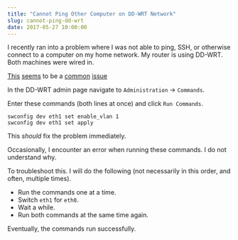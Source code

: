 ```yaml
---
title: "Cannot Ping Other Computer on DD-WRT Network"
slug: cannot-ping-dd-wrt
date: 2017-05-27 10:00:00
---
```


I recently ran into a problem where I was not able to ping, SSH, or otherwise connect to a computer on my home network. My router is using DD-WRT. Both machines were wired in.

[This](http://svn.dd-wrt.com/ticket/3736) [seems](https://superuser.com/questions/642517/dd-wrt-cannot-see-client-when-using-wired-ethernet) to be a [common](https://www.dd-wrt.com/phpBB2/viewtopic.php?p=492564&sid=96252734a48b2f17d915f7d98c07d250) [issue](https://www.dd-wrt.com/phpBB2/viewtopic.php?p=693021)

In the DD-WRT admin page navigate to `Administration` -> `Commands`.

Enter these commands (both lines at once) and click `Run Commands`.

```
swconfig dev eth1 set enable_vlan 1
swconfig dev eth1 set apply
```

This _should_ fix the problem immediately.

Occasionally, I encounter an error when running these commands. I do not understand why.

To troubleshoot this. I will do the following (not necessarily in this order, and often, multiple times).

* Run the commands one at a time.
* Switch `eth1` for `eth0`.
* Wait a while.
* Run both commands at the same time again.

Eventually, the commands run successfully.
